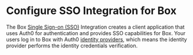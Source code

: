 # Configure SSO Integration for Box

The Box [Single Sign-on (SSO)](https://auth0.com/docs/sso) Integration creates a client application that uses Auth0 for authentication and provides SSO capabilities for Box. Your users log in to Box with Auth0 [identity providers](https://auth0.com/docs/identityproviders), which means the identity provider performs the identity credentials verification.
